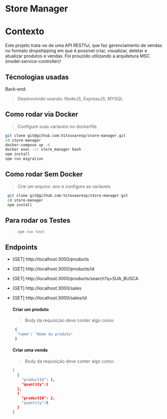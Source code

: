 # Store Manager

# Contexto
Este projeto trata-se de uma API RESTful, que faz gerenciamento de vendas no formato dropshipping em que é possível criar, visualizar, deletar e atualizar produtos e vendas.
Foi prouzido utilizando a arquitetura MSC (model-service-controller)!

## Técnologias usadas

Back-end:

> Desenvolvido usando: NodeJS, ExpressJS, MYSQL

## Como rodar via Docker

  > Configure suas variaveis no dockerfile

  ```bash
  git clone git@github.com:Vitosoaresp/store-manager.git
  cd store-manager
  docker-compose up -d
  docker exec -it store_manager bash
  npm install
  npm run migration
  ```

## Como rodar Sem Docker

> Crie um arquivo .env e configure as variaveis

 ```bash
  git clone git@github.com:Vitosoaresp/store-manager.git
  cd store-manager
  npm install
  ```

## Para rodar os Testes

> ```npm run test```

## Endpoints

- [GET] http://localhost:3000/products
- [GET] http://localhost:3000/products/id
- [GET] http://localhost:3000/products/search?q=SUA_BUSCA
- [GET] http://localhost:3000/sales
- [GET] http://localhost:3000/sales/id

  #### Criar um produto
  
  > Body da requisição deve conter algo como:
    ```bash
     {
      "name": "Nome do produto"
     }
    ```


  #### Criar uma venda
  
  > Body da requisição deve conter algo como:
    ```bash
  [
      {
        "productId": 1,
        "quantity":1
      },
      {
        "productId": 2,
        "quantity":5
      }
  ]

    ```


